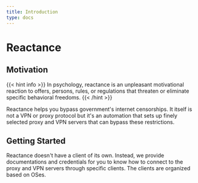 ```yaml
---
title: Introduction
type: docs
---
```


# Reactance

## Motivation
{{< hint info >}}
In psychology, reactance is an unpleasant motivational reaction to offers, persons, rules, or regulations that threaten or eliminate specific behavioral freedoms.
{{< /hint >}}

Reactance helps you bypass government's internet censorships. It itself is not a VPN or proxy protocol but it's an automation that sets up finely selected proxy and VPN servers that can bypass these restrictions.

## Getting Started

Reactance doesn't have a client of its own. Instead, we provide documentations and credentials for you to know how to connect to the proxy and VPN servers through specific clients. The clients are organized based on OSes.
